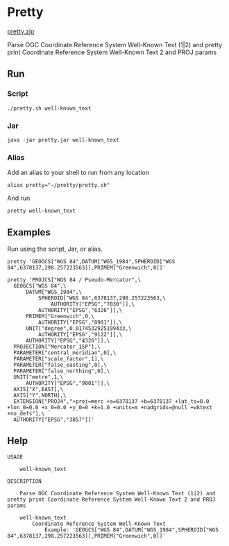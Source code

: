 # Pretty

[pretty.zip](https://github.com/ngageoint/coordinate-reference-systems-java/releases/latest/download/pretty.zip)

Parse OGC Coordinate Reference System Well-Known Text (1|2) and pretty print Coordinate Reference System Well-Known Text 2 and PROJ params

## Run

### Script

    ./pretty.sh well-known_text

### Jar

    java -jar pretty.jar well-known_text

### Alias

Add an alias to your shell to run from any location

    alias pretty="~/pretty/pretty.sh"

And run

    pretty well-known_text

## Examples

Run using the script, Jar, or alias.

    pretty 'GEOGCS["WGS 84",DATUM["WGS_1984",SPHEROID["WGS 84",6378137,298.257223563]],PRIMEM["Greenwich",0]]'

    pretty 'PROJCS["WGS 84 / Pseudo-Mercator",\
      GEOGCS["WGS 84",\
          DATUM["WGS_1984",\
              SPHEROID["WGS 84",6378137,298.257223563,\
                  AUTHORITY["EPSG","7030"]],\
              AUTHORITY["EPSG","6326"]],\
          PRIMEM["Greenwich",0,\
              AUTHORITY["EPSG","8901"]],\
          UNIT["degree",0.0174532925199433,\
              AUTHORITY["EPSG","9122"]],\
          AUTHORITY["EPSG","4326"]],\
      PROJECTION["Mercator_1SP"],\
      PARAMETER["central_meridian",0],\
      PARAMETER["scale_factor",1],\
      PARAMETER["false_easting",0],\
      PARAMETER["false_northing",0],\
      UNIT["metre",1,\
          AUTHORITY["EPSG","9001"]],\
      AXIS["X",EAST],\
      AXIS["Y",NORTH],\
      EXTENSION["PROJ4","+proj=merc +a=6378137 +b=6378137 +lat_ts=0.0 +lon_0=0.0 +x_0=0.0 +y_0=0 +k=1.0 +units=m +nadgrids=@null +wktext  +no_defs"],\
      AUTHORITY["EPSG","3857"]]'

## Help

```
USAGE

	well-known_text

DESCRIPTION

	Parse OGC Coordinate Reference System Well-Known Text (1|2) and pretty print Coordinate Reference System Well-Known Text 2 and PROJ params

	well-known_text
		Coordinate Reference System Well-Known Text
			Example: 'GEOGCS["WGS 84",DATUM["WGS_1984",SPHEROID["WGS 84",6378137,298.257223563]],PRIMEM["Greenwich",0]]'
```
